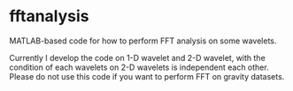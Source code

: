 # fftanalysis
MATLAB-based code for how to perform FFT analysis on some wavelets.

Currently I develop the code on 1-D wavelet and 2-D wavelet, 
with the condition of each wavelets on 2-D wavelets is independent each other.
Please do not use this code if you want to perform FFT on gravity datasets.
